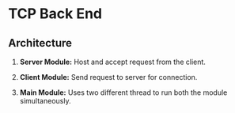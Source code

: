 # TCP Back End

## Architecture

1. **Server Module:** Host and accept request from the client.

2. **Client Module:** Send request to server for connection.

3. **Main Module:** Uses two different thread to run both the module simultaneously.

